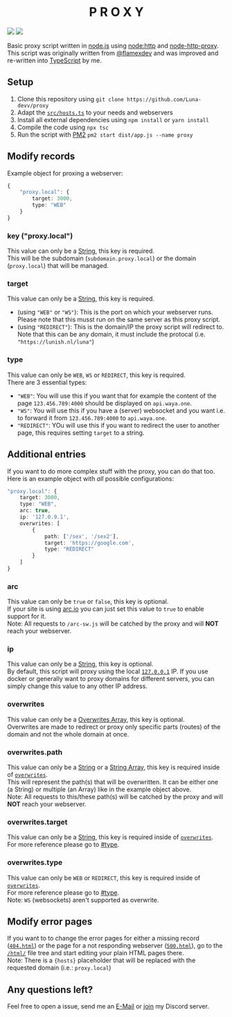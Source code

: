 <h1 align="center">P R O X Y</h1>

[![](https://img.shields.io/discord/828676951023550495?color=5865F2&logo=discord&logoColor=white)](https://lunish.nl/support)
![](https://img.shields.io/github/downloads/Luna-devv/proxy/total)

Basic proxy script written in [node.js](https://nodejs.org) using [node:http](https://nodejs.org/api/http.html) and [node-http-proxy](https://github.com/http-party/node-http-proxy). <br />
This script was originally written from [@flamexdev](https://github.com/flamexdev/proxy) and was improved and re-written into [TypeScript](https://www.typescriptlang.org/) by me.

## Setup
1. Clone this repository using `git clone https://github.com/Luna-devv/proxy`
2. Adapt the [`src/hosts.ts`](https://github.com/Luna-devv/proxy/blob/main/src/hosts.ts) to your needs and webservers
3. Install all external dependencies using `npm install` or `yarn install`
4. Compile the code using `npx tsc` 
5. Run the script with [PM2](https://pm2.keymetrics.io/) `pm2 start dist/app.js --name proxy`

## Modify records
Example object for proxing a webserver:
```ts
{
    "proxy.local": {
        target: 3000,
        type: "WEB"
    }
}
```
### key ("proxy.local")
This value can only be a [String](https://developer.mozilla.org/en-US/docs/Web/JavaScript/Reference/Global_Objects/String), this key is required. <br />
This will be the subdomain (`subdomain.proxy.local`) or the domain (`proxy.local`) that will be managed.

### target
This value can only be a [String](https://developer.mozilla.org/en-US/docs/Web/JavaScript/Reference/Global_Objects/String), this key is required. <br />
  - (using `"WEB"` or `"WS"`): This is the port on which your webserver runs. Please note that this musst run on the same server as this proxy script.
  - (using `"REDIRECT"`): This is the domain/IP the proxy script will redirect to. Note that this can be any domain, it must include the protocal (i.e. `"https://lunish.nl/luna"`)

### type
This value can only be `WEB`, `WS` or `REDIRECT`, this key is required. <br />
There are 3 essential types:
  - `"WEB"`: You will use this if you want that for example the content of the page `123.456.789:4000` should be displayed on `api.waya.one`.
  - `"WS"`: You will use this if you have a (server) websocket and you want i.e. to forward it from `123.456.789:4000` to `api.waya.one`.
  - `"REDIRECT"`: YOu will use this if you want to redirect the user to another page, this requires setting `target` to a string.

## Additional entries
If you want to do more complex stuff with the proxy, you can do that too. <br />
Here is an example object with *all* possible configurations:
```ts
"proxy.local": {
    target: 3000,
    type: "WEB",
    arc: true,
    ip: '127.0.9.1',
    overwrites: [
        {
            path: ['/sex', '/sex2'],
            target: 'https://google.com',
            type: "REDIRECT"
        }
    ]
}
```

### arc
This value can only be `true` or `false`, this key is optional. <br />
If your site is using [arc.io](https://arc.io/) you can just set this value to `true` to enable support for it. <br />
Note: All requests to `/arc-sw.js` will be catched by the proxy and will **NOT** reach your webserver.

### ip
This value can only be a [String](https://developer.mozilla.org/en-US/docs/Web/JavaScript/Reference/Global_Objects/String), this key is optional. <br />
By default, this script will proxy using the local [`127.0.0.1`](https://www.google.co.jp/search?q=127.0.0.1) IP. If you use docker or generally want to proxy domains for different servers, you can simply change this value to any other IP address.

### overwrites
This value can only be a [Overwrites Array](#overwrites.path), this key is optional. <br />
Overwrites are made to redirect or proxy only specific parts (routes) of the domain and not the whole domain at once.

### overwrites.path
This value can only be a [String](https://developer.mozilla.org/en-US/docs/Web/JavaScript/Reference/Global_Objects/String) or a [String Array](https://developer.mozilla.org/en-US/docs/Web/JavaScript/Reference/Global_Objects/Array#create_an_array), this key is required inside of [`overwrites`](#overwrites). <br />
This will represent the path(s) that will be overwritten. It can be either one (a String) or multiple (an Array) like in the example object above. <br />
Note: All requests to this/these path(s) will be catched by the proxy and will **NOT** reach your webserver.

### overwrites.target
This value can only be a [String](https://developer.mozilla.org/en-US/docs/Web/JavaScript/Reference/Global_Objects/String), this key is required inside of [`overwrites`](#overwrites). <br />
For more reference please go to [#type](#target).

### overwrites.type
This value can only be `WEB` or `REDIRECT`, this key is required inside of [`overwrites`](#overwrites). <br />
For more reference please go to [#type](#type). <br />
Note: `WS` (websockets) aren't supported as overwrite.

## Modify error pages
If you want to to change the error pages for either a missing record ([`404.html`](https://github.com/Luna-devv/proxy/blob/main/html/404.html)) or the page for a not responding webserver ([`500.html`](https://github.com/Luna-devv/proxy/blob/main/html/500.html)), go to the [`/html/`](https://github.com/Luna-devv/proxy/tree/main/html) file tree and start editing your plain HTML pages there. <br />
Note: There is a `{hosts}` placeholder that will be replaced with the requested domain (i.e.: `proxy.local`)

## Any questions left?
Feel free to open a issue, send me an [E-Mail](mailto:luna@waya.one) or [join](https://lunish.nl/support) my Discord server.

